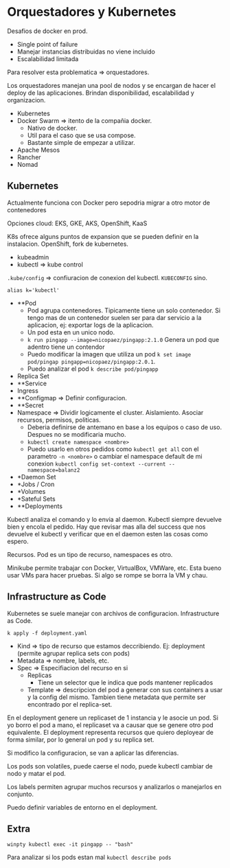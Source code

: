 # Orquestadores y Kubernetes

Desafios de docker en prod.

- Single point of failure
- Manejar instancias distribuidas no viene incluido
- Escalabilidad limitada

Para resolver esta problematica => orquestadores.

Los orquestadores manejan una pool de nodos y se encargan de hacer el deploy de las aplicaciones. Brindan disponibilidad, escalabilidad y organizacion.

- Kubernetes
- Docker Swarm => itento de la compañia docker.
  - Nativo de docker.
  - Util para el caso que se usa compose.
  - Bastante simple de empezar a utilizar.
- Apache Mesos
- Rancher
- Nomad

## Kubernetes

Actualmente funciona con Docker pero sepodria migrar a otro motor de contenedores

Opciones cloud: EKS, GKE, AKS, OpenShift, KaaS

K8s ofrece alguns puntos de expansion que se pueden definir en la instalacion.
OpenShift, fork de kubernetes.

- kubeadmin
- kubectl => kube control

`.kube/config` => confiuracion de conexion del kubectl. `KUBECONFIG` sino.

`alias k='kubectl'`

- **Pod
  - Pod agrupa contenedores. Tipicamente tiene un solo contenedor. Si tengo mas de un contenedor suelen ser para dar servicio a la aplicacion, ej: exportar logs de la aplicacion.
  - Un pod esta en un unico nodo.
  - `k run pingapp --image=nicopaez/pingapp:2.1.0` Genera un pod que adentro tiene un contendor
  - Puedo modificar la imagen que utiliza un pod `k set image pod/pingap pingapp=nicopaez/pingapp:2.0.1`.
  - Puedo analizar el pod `k describe pod/pingapp`
- Replica Set
- **Service
- Ingress
- **Configmap => Definir configuracion.
- **Secret
- Namespace => Dividir logicamente el cluster. Aislamiento. Asociar recursos, permisos, politicas.
  - Deberia definirse de antemano en base a los equipos o caso de uso. Despues no se modificaria mucho.
  - `kubectl create namespace <nombre>`
  - Puedo usarlo en otros pedidos como `kubectl get all` con el parametro `-n <nombre>` o cambiar el namespace default de mi conexion `kubectl config set-context --current --namespace=balanz2`
- *Daemon Set
- *Jobs / Cron
- *Volumes
- *Sateful Sets
- **Deployments

Kubectl analiza el comando y lo envia al daemon. Kubectl siempre devuelve bien y encola el pedido. Hay que revisar mas alla del success que nos devuelve el kubectl y verificar que en el daemon esten las cosas como espero.

Recursos. Pod es un tipo de recurso, namespaces es otro.

Minikube permite trabajar con Docker, VirtualBox, VMWare, etc. Esta bueno usar VMs para hacer pruebas. Si algo se rompe se borra la VM y chau.

## Infrastructure as Code

Kubernetes se suele manejar con archivos de configuracion. Infrastructure as Code.

`k apply -f deployment.yaml`

- Kind => tipo de recurso que estamos deccribiendo. Ej: deployment (permite agrupar replica sets con pods)
- Metadata => nombre, labels, etc.
- Spec => Especifiacion del recurso en si
  - Replicas
    - Tiene un selector que le indica que pods mantener replicados
  - Template => descripcion del pod a generar con sus containers a usar y la config del mismo. Tambien tiene metadata que permite ser encontrado por el replica-set.

En el deployment genere un replicaset de 1 instancia y le asocie un pod. Si yo borro el pod a mano, el replicaset va a causar que se genere otro pod equivalente. El deployment representa recursos que quiero deployear de forma similar, por lo general un pod y su replica set.

Si modifico la configuracion, se van a aplicar las diferencias.

Los pods son volatiles, puede caerse el nodo, puede kubectl cambiar de nodo y matar el pod.

Los labels permiten agrupar muchos recursos y analizarlos o manejarlos en conjunto.

Puedo definir variables de entorno en el deployment.

## Extra

`winpty kubectl exec -it pingapp -- "bash"`

Para analizar si los pods estan mal `kubectl describe pods`